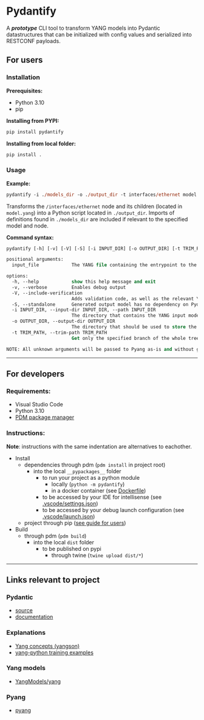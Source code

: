 # Pydantify
A ***prototype*** CLI tool to transform YANG models into Pydantic datastructures that can be initialized with config values and serialized into RESTCONF payloads.

## For users
### Installation
**Prerequisites:**
- Python 3.10
- pip

**Installing from PYPI:**
```bash
pip install pydantify
```

**Installing from local folder:**
```bash
pip install .
```

### Usage
**Example:**
```ps
pydantify -i ./models_dir -o ./output_dir -t interfaces/ethernet model.yang
```
Transforms the `/interfaces/ethernet` node and its children (located in `model.yang`) into a Python script located in `./output_dir`. Imports of definitions found in `./models_dir` are included if relevant to the specified model and node.

**Command syntax:**
```ps
pydantify [-h] [-v] [-V] [-S] [-i INPUT_DIR] [-o OUTPUT_DIR] [-t TRIM_PATH] input_file

positional arguments:
  input_file            The YANG file containing the entrypoint to the model to evaluate.

options:
  -h, --help            show this help message and exit
  -v, --verbose         Enables debug output
  -V, --include-verification
                        Adds validation code, as well as the relevant YANG files, to the output model.
  -S, --standalone      Generated output model has no dependency on Pydantify.
  -i INPUT_DIR, --input-dir INPUT_DIR, --path INPUT_DIR
                        The directory that contains the YANG input model.
  -o OUTPUT_DIR, --output-dir OUTPUT_DIR
                        The directory that should be used to store the output model. Defaults to "$CWD/out".
  -t TRIM_PATH, --trim-path TRIM_PATH
                        Get only the specified branch of the whole tree.

NOTE: All unknown arguments will be passed to Pyang as-is and without guarantees.
```

---
## For developers
### Requirements:
- Visual Studio Code
- Python 3.10
- [PDM package manager](https://pdm.fming.dev/)

### Instructions:
**Note**: instructions with the same indentation are alternatives to eachother.
- Install
    - dependencies through pdm (`pdm install` in project root)
        - into the local `__pypackages__` folder
            - to run your project as a python module
                - locally (`python -m pydantify`)
                - in a docker container (see [Dockerfile](./Dockerfile))
            - to be accessed by your IDE for intellisense (see [.vscode/settings.json](./.vscode/settings.json))
            - to be accessed by your debug launch configuration (see [.vscode/launch.json](./.vscode/launch.json))
    - project through pip ([see guide for users](#for-users))
- Build
    - through pdm (`pdm build`)
        - into the local `dist` folder
            - to be published on pypi
                - through twine (`twine upload dist/*`)

---

## Links relevant to project
### Pydantic
- [source](https://github.com/pydantic/pydantic)
- [documentation](https://pydantic-docs.helpmanual.io/)

### Explanations
- [Yang concepts (yangson)](https://yangson.labs.nic.cz/concepts-terms.html)
- [yang-python training examples](https://github.com/cmoberg/netconf-yang-training)

### Yang models
- [YangModels/yang](https://github.com/YangModels/yang)

### Pyang
- [pyang](https://github.com/mbj4668/pyang)
